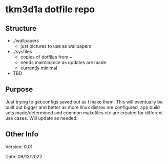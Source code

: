 # tkm3d1a dotfile repo

## Structure
- ./wallpapers
    - just pictures to use as wallpapers
- ./sysfiles
    - copies of dotfiles from ~
    - needs maintinance as updates are made
    - currently minimal
- TBD

## Purpose
Just trying to get configs saved out as I make them. This will eventually be built out bigger and better as more linux distros are configured, app build sets made/determined and common makefiles etc are created for different use cases.  Will update as needed.

## Other Info

Version: 0.01

Date: 09/13/2022